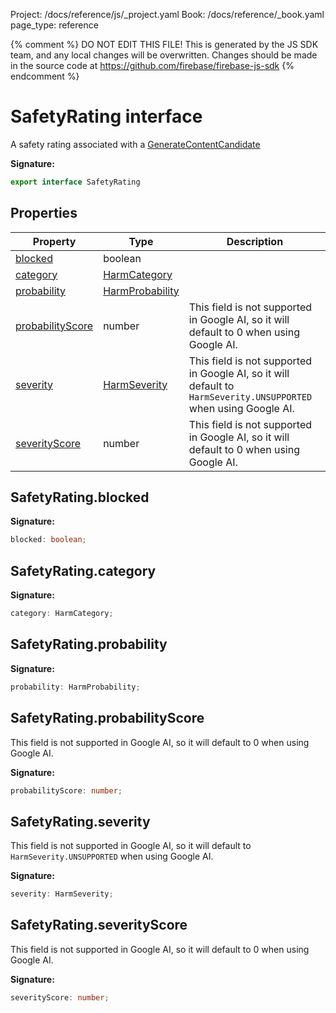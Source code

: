 Project: /docs/reference/js/_project.yaml
Book: /docs/reference/_book.yaml
page_type: reference

{% comment %}
DO NOT EDIT THIS FILE!
This is generated by the JS SDK team, and any local changes will be
overwritten. Changes should be made in the source code at
https://github.com/firebase/firebase-js-sdk
{% endcomment %}

# SafetyRating interface
A safety rating associated with a [GenerateContentCandidate](./vertexai.generatecontentcandidate.md#generatecontentcandidate_interface)

<b>Signature:</b>

```typescript
export interface SafetyRating 
```

## Properties

|  Property | Type | Description |
|  --- | --- | --- |
|  [blocked](./vertexai.safetyrating.md#safetyratingblocked) | boolean |  |
|  [category](./vertexai.safetyrating.md#safetyratingcategory) | [HarmCategory](./vertexai.md#harmcategory) |  |
|  [probability](./vertexai.safetyrating.md#safetyratingprobability) | [HarmProbability](./vertexai.md#harmprobability) |  |
|  [probabilityScore](./vertexai.safetyrating.md#safetyratingprobabilityscore) | number | This field is not supported in Google AI, so it will default to 0 when using Google AI. |
|  [severity](./vertexai.safetyrating.md#safetyratingseverity) | [HarmSeverity](./vertexai.md#harmseverity) | This field is not supported in Google AI, so it will default to <code>HarmSeverity.UNSUPPORTED</code> when using Google AI. |
|  [severityScore](./vertexai.safetyrating.md#safetyratingseverityscore) | number | This field is not supported in Google AI, so it will default to 0 when using Google AI. |

## SafetyRating.blocked

<b>Signature:</b>

```typescript
blocked: boolean;
```

## SafetyRating.category

<b>Signature:</b>

```typescript
category: HarmCategory;
```

## SafetyRating.probability

<b>Signature:</b>

```typescript
probability: HarmProbability;
```

## SafetyRating.probabilityScore

This field is not supported in Google AI, so it will default to 0 when using Google AI.

<b>Signature:</b>

```typescript
probabilityScore: number;
```

## SafetyRating.severity

This field is not supported in Google AI, so it will default to `HarmSeverity.UNSUPPORTED` when using Google AI.

<b>Signature:</b>

```typescript
severity: HarmSeverity;
```

## SafetyRating.severityScore

This field is not supported in Google AI, so it will default to 0 when using Google AI.

<b>Signature:</b>

```typescript
severityScore: number;
```
